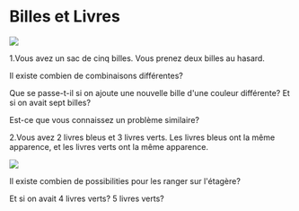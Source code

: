 # Billes et Livres

![](https://github.com/supportingami/sami-maths-club/blob/master/maths-club-pack/images/balls-and-books-1.png?raw=true)

1.Vous avez un sac de cinq billes. Vous prenez deux billes au hasard.

Il existe combien de combinaisons différentes?

Que se passe-t-il si on ajoute une nouvelle bille d'une couleur différente? Et si on avait sept billes?

Est-ce que vous connaissez un problème similaire?

2.Vous avez 2 livres bleus et 3 livres verts. Les livres bleus ont la même apparence, et les livres verts ont la même apparence.

![](https://github.com/supportingami/sami-maths-club/blob/master/maths-club-pack/images/balls-and-books-2.png?raw=true)

Il existe combien de possibilities pour les ranger sur l'étagère?

Et si on avait 4 livres verts? 5 livres verts?
